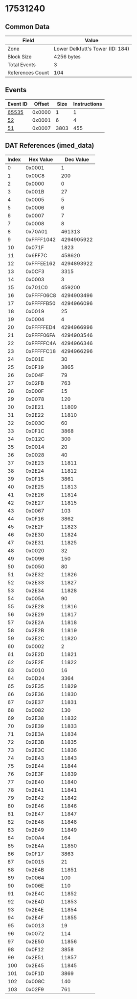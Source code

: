 # 17531240

## Common Data

| Field            | Value                            |
|------------------|----------------------------------|
| Zone             | Lower Delkfutt's Tower (ID: 184) |
| Block Size       | 4256 bytes                       |
| Total Events     | 3                                |
| References Count | 104                              |

## Events

| Event ID            | Offset   |   Size |   Instructions |
|---------------------|----------|--------|----------------|
| [65535](./65535.md) | 0x0000   |      1 |              1 |
| [52](./52.md)       | 0x0001   |      6 |              4 |
| [51](./51.md)       | 0x0007   |   3803 |            455 |

## DAT References (imed_data)

|   Index | Hex Value   |   Dec Value |
|---------|-------------|-------------|
|       0 | 0x0001      |           1 |
|       1 | 0x00C8      |         200 |
|       2 | 0x0000      |           0 |
|       3 | 0x001B      |          27 |
|       4 | 0x0005      |           5 |
|       5 | 0x0006      |           6 |
|       6 | 0x0007      |           7 |
|       7 | 0x0008      |           8 |
|       8 | 0x70A01     |      461313 |
|       9 | 0xFFFF1042  |  4294905922 |
|      10 | 0x071F      |        1823 |
|      11 | 0x6FF7C     |      458620 |
|      12 | 0xFFFEE162  |  4294893922 |
|      13 | 0x0CF3      |        3315 |
|      14 | 0x0003      |           3 |
|      15 | 0x701C0     |      459200 |
|      16 | 0xFFFF06C8  |  4294903496 |
|      17 | 0xFFFFFB50  |  4294966096 |
|      18 | 0x0019      |          25 |
|      19 | 0x0004      |           4 |
|      20 | 0xFFFFFED4  |  4294966996 |
|      21 | 0xFFFF06FA  |  4294903546 |
|      22 | 0xFFFFFC4A  |  4294966346 |
|      23 | 0xFFFFFC18  |  4294966296 |
|      24 | 0x001E      |          30 |
|      25 | 0x0F19      |        3865 |
|      26 | 0x004F      |          79 |
|      27 | 0x02FB      |         763 |
|      28 | 0x000F      |          15 |
|      29 | 0x0078      |         120 |
|      30 | 0x2E21      |       11809 |
|      31 | 0x2E22      |       11810 |
|      32 | 0x003C      |          60 |
|      33 | 0x0F1C      |        3868 |
|      34 | 0x012C      |         300 |
|      35 | 0x0014      |          20 |
|      36 | 0x0028      |          40 |
|      37 | 0x2E23      |       11811 |
|      38 | 0x2E24      |       11812 |
|      39 | 0x0F15      |        3861 |
|      40 | 0x2E25      |       11813 |
|      41 | 0x2E26      |       11814 |
|      42 | 0x2E27      |       11815 |
|      43 | 0x0067      |         103 |
|      44 | 0x0F16      |        3862 |
|      45 | 0x2E2F      |       11823 |
|      46 | 0x2E30      |       11824 |
|      47 | 0x2E31      |       11825 |
|      48 | 0x0020      |          32 |
|      49 | 0x0096      |         150 |
|      50 | 0x0050      |          80 |
|      51 | 0x2E32      |       11826 |
|      52 | 0x2E33      |       11827 |
|      53 | 0x2E34      |       11828 |
|      54 | 0x005A      |          90 |
|      55 | 0x2E28      |       11816 |
|      56 | 0x2E29      |       11817 |
|      57 | 0x2E2A      |       11818 |
|      58 | 0x2E2B      |       11819 |
|      59 | 0x2E2C      |       11820 |
|      60 | 0x0002      |           2 |
|      61 | 0x2E2D      |       11821 |
|      62 | 0x2E2E      |       11822 |
|      63 | 0x0010      |          16 |
|      64 | 0x0D24      |        3364 |
|      65 | 0x2E35      |       11829 |
|      66 | 0x2E36      |       11830 |
|      67 | 0x2E37      |       11831 |
|      68 | 0x0082      |         130 |
|      69 | 0x2E38      |       11832 |
|      70 | 0x2E39      |       11833 |
|      71 | 0x2E3A      |       11834 |
|      72 | 0x2E3B      |       11835 |
|      73 | 0x2E3C      |       11836 |
|      74 | 0x2E43      |       11843 |
|      75 | 0x2E44      |       11844 |
|      76 | 0x2E3F      |       11839 |
|      77 | 0x2E40      |       11840 |
|      78 | 0x2E41      |       11841 |
|      79 | 0x2E42      |       11842 |
|      80 | 0x2E46      |       11846 |
|      81 | 0x2E47      |       11847 |
|      82 | 0x2E48      |       11848 |
|      83 | 0x2E49      |       11849 |
|      84 | 0x00A4      |         164 |
|      85 | 0x2E4A      |       11850 |
|      86 | 0x0F17      |        3863 |
|      87 | 0x0015      |          21 |
|      88 | 0x2E4B      |       11851 |
|      89 | 0x0064      |         100 |
|      90 | 0x006E      |         110 |
|      91 | 0x2E4C      |       11852 |
|      92 | 0x2E4D      |       11853 |
|      93 | 0x2E4E      |       11854 |
|      94 | 0x2E4F      |       11855 |
|      95 | 0x0013      |          19 |
|      96 | 0x0072      |         114 |
|      97 | 0x2E50      |       11856 |
|      98 | 0x0F12      |        3858 |
|      99 | 0x2E51      |       11857 |
|     100 | 0x2E45      |       11845 |
|     101 | 0x0F1D      |        3869 |
|     102 | 0x008C      |         140 |
|     103 | 0x02F9      |         761 |
